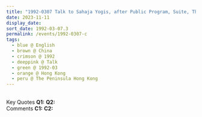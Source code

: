```yaml
---
title: "1992-0307 Talk to Sahaja Yogis, after Public Program, Suite, The Peninsula Hong Kong, Salisbury Rd, Tsim Sha Tsui, Hong Kong, China"
date: 2023-11-11
display_date: 
sort_date: 1992-03-07.3
permalink: /events/1992-0307-c
tags:
  - blue @ English
  - brown @ China
  - crimson @ 1992
  - deeppink @ Talk
  - green @ 1992-03
  - orange @ Hong Kong
  - peru @ The Peninsula Hong Kong
---
```


<br>

<wave-list>
  <list-title color="DarkSeaGreen" width="55">Key Quotes</list-title>
  <list-item color="BlanchedAlmond" width="280"><b>Q1:</b> <i></i></list-item>
  <list-item color="Lavender" width="280"><b>Q2:</b> <i></i></list-item>
</wave-list>

<br>

<wave-list>
  <list-title color="DarkSeaGreen" width="55">Comments</list-title>
  <list-item color="BlanchedAlmond" width="280"><b>C1:</b> <i></i></list-item>
  <list-item color="Lavender" width="280"><b>C2:</b> <i></i></list-item>
</wave-list>